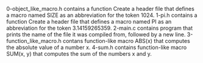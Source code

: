 0-object_like_macro.h contains a function Create a header file that defines a macro named SIZE as an abbreviation for the token 1024.
1-pi.h contains a function Create a header file that defines a macro named PI as an abbreviation for the token 3.14159265359.
2-main.c contains program that prints the name of the file it was compiled from, followed by a new line.
3-function_like_macro.h contans function-like macro ABS(x) that computes the absolute value of a number x.
4-sum.h contains function-like macro SUM(x, y) that computes the sum of the numbers x and y.
